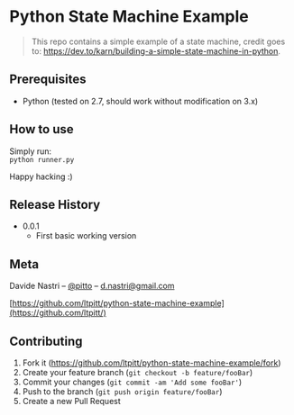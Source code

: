 # Python State Machine Example
> This repo contains a simple example of a state machine, credit goes to: https://dev.to/karn/building-a-simple-state-machine-in-python.

## Prerequisites

- Python (tested on 2.7, should work without modification on 3.x)

## How to use

Simply run:  
`python runner.py`  

Happy hacking :)

## Release History

* 0.0.1
    * First basic working version

## Meta

Davide Nastri – [@pitto](https://twitter.com/pitto) – d.nastri@gmail.com

[https://github.com/ltpitt/python-state-machine-example](https://github.com/ltpitt/)

## Contributing

1. Fork it (<https://github.com/ltpitt/python-state-machine-example/fork>)
2. Create your feature branch (`git checkout -b feature/fooBar`)
3. Commit your changes (`git commit -am 'Add some fooBar'`)
4. Push to the branch (`git push origin feature/fooBar`)
5. Create a new Pull Request
